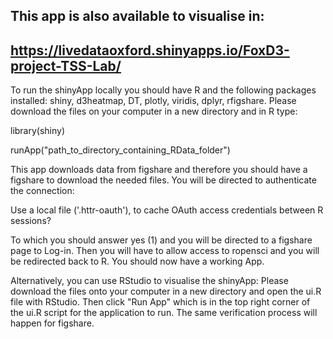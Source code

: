 ## This app is also available to visualise in: 
## https://livedataoxford.shinyapps.io/FoxD3-project-TSS-Lab/

To run the shinyApp locally you should have R and the following packages installed: shiny, d3heatmap, DT, plotly, viridis, dplyr, rfigshare. Please download the files on your computer in a new directory and in R type: 

library(shiny)

runApp("path_to_directory_containing_RData_folder")

This app downloads data from figshare and therefore you should have a figshare to download the needed files. You will be directed to authenticate the connection:

Use a local file ('.httr-oauth'), to cache OAuth access credentials between R sessions?

To which you should answer yes (1) and you will be directed to a figshare page to Log-in. Then you will have to allow access to ropensci and you will be redirected back to R. You should now have a working App. 

Alternatively, you can use RStudio to visualise the shinyApp: Please download the files onto your computer in a new directory and open the ui.R file with RStudio. Then click "Run App" which is in the top right corner of the ui.R script for the application to run. The same verification process will happen for figshare. 
